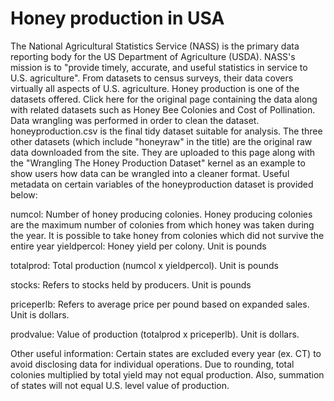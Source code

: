 # Honey production in USA

The National Agricultural Statistics Service (NASS) is the primary data reporting body for the US Department of Agriculture (USDA).
NASS's mission is to "provide timely, accurate, and useful statistics in service to U.S. agriculture". 
From datasets to census surveys, their data covers virtually all aspects of U.S. agriculture. Honey production is one of the datasets offered. 
Click here for the original page containing the data along with related datasets such as Honey Bee Colonies and Cost of Pollination.
Data wrangling was performed in order to clean the dataset. honeyproduction.csv is the final tidy dataset suitable for analysis. 
The three other datasets (which include "honeyraw" in the title) are the original raw data downloaded from the site. 
They are uploaded to this page along with the "Wrangling The Honey Production Dataset" kernel as an example to show users how data can be wrangled into a cleaner format.
Useful metadata on certain variables of the honeyproduction dataset is provided below:

numcol: Number of honey producing colonies. Honey producing colonies are the maximum number of colonies from which honey was taken during the year. 
        It is possible to take honey from colonies which did not survive the entire year
yieldpercol: Honey yield per colony. Unit is pounds

totalprod: Total production (numcol x yieldpercol). Unit is pounds

stocks: Refers to stocks held by producers. Unit is pounds

priceperlb: Refers to average price per pound based on expanded sales. Unit is dollars.

prodvalue: Value of production (totalprod x priceperlb). Unit is dollars.

Other useful information: Certain states are excluded every year (ex. CT) to avoid disclosing data for individual operations. Due to rounding, 
total colonies multiplied by total yield may not equal production. Also, summation of states will not equal U.S. level value of production.
